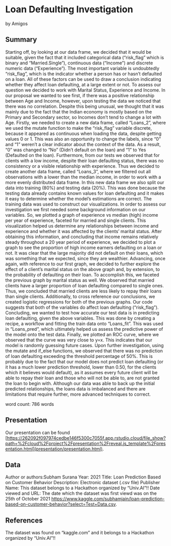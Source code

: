 Loan Defaulting Investigation
================
by Amigos

## Summary

Starting off, by looking at our data frame, we decided that it would be
suitable, given the fact that it included categorical data (“risk_flag”
which is binary and “Married.Single”), continuous data (“Income”) and
discrete numeric data (“Experience”). The most important variable is
undoubtedly “risk_flag”, which is the indicator whether a person has or
hasn’t defaulted on a loan. All of these factors can be used to draw a
conclusion indicating whether they affect loan defaulting, at a large
extent or not. To assess our question we decided to work with Marital
Status, Experience and Income. In our proposal we wanted to see first,
if there was a positive relationship between Age and Income, however,
upon testing the data we noticed that there was no correlation. Despite
this being unusual, we thought that it was mainly due to the fact that
the Indian economy is mostly based on the Primary and Secondary sector,
so Incomes don’t tend to change a lot with Age. Firstly, we needed to
create a new data frame, called “Loans_2”, where we used the mutate
function to make the “risk_flag” variable discrete, because it appeared
as continuous when loading the data, despite getting values 0 or 1. This
was also an opportunity to change the labels, since “0” and “1” weren’t
a clear indicator about the context of the data. As a result, “0” was
changed to “No” (Didn’t default on the loan) and “1” to Yes (Defaulted
on the loan). Furthermore, from our tests we observed that for clients
with a low income, despite their loan defaulting status, there was no
consistency or a visible relationship with experience. Thus we decided
to create another data frame, called “Loans_3”, where we filtered out
all observations with a lower than the median income, in order to work
with a more evenly distributed data frame. In this new data frame we
also split our data into training (80%) and testing data (20%). This was
done because the testing data already contains known values for loan
defaulting and it makes it easy to determine whether the model’s
estimations are correct. The training data was used to construct our
visualizations. In order to assess our investigation we first needed
some background information on our variables. So, we plotted a graph of
experience vs median (high) income per year of experience, faceted for
married and single clients. This visualization helped us determine any
relationships between income and experience and whether it was affected
by the clients’ marital status. After obtaining this information, and
concluding that income remains relatively steady throughout a 20 year
period of experience, we decided to plot a graph to see the proportion
of high income earners defaulting on a loan or not. It was clear that
the large majority did not default on their loans, which was something
that we expected, since they are wealthier. Advancing, once again, with
reference to our first graph, we decided to further explore the effect
of a client’s marital status on the above graph and, by extension, to
the probability of defaulting on their loan. To accomplish this, we
faceted the previous graph by marital status as well. We observed that
married clients have a larger proportion of loan defaulting compared to
single ones. Thus, we concluded that married clients are less likely to
repay their loans than single clients. Additionally, to cross reference
our conclusions, we created logistic regressions for both of the
previous graphs. Our code suggests that both of the variables do affect
loan defaulting (“risk_flag”). Concluding, we wanted to test how
accurate our test data is in predicting loan defaulting, given the above
variables. This was done by creating a recipe, a workflow and fitting
the train data onto “Loans_fit”. This was used in “Loans_pred”, which
ultimately helped us assess the predictive power of the model onto the
test data. Finally, we plotted an ROC curve, where we observed that the
curve was very close to y=x. This indicates that our model is randomly
guessing future cases. Upon further investigation, using the mutate and
if_else functions, we observed that there was no prediction of loan
defaulting exceeding the threshold percentage of 50%. This is probably
due to the fact that our model does not predict loan defaulting (or it
has a much lower prediction threshold, lower than 0.50, for the clients
which it believes would default), as it assumes every future client will
be able to repay their loan and those who will not be able to, are not
granted the loan to begin with. Although our data was able to back up
the initial predicted relationships, the loans data is imbalanced and
there are limitations that require further, more advanced techniques to
correct.

word count: 786 words

## Presentation

Our presentation can be found
[https://262092f097974cedbe146f5300c7055f.app.rstudio.cloud/file_show?path=%2Fcloud%2Fproject%2Fpresentation%2Freveal.js_template%2Fpresentation.html](presentation/presentation.html).

## Data

Author or authors:Subham Surana Year: 2021 Title: Loan Prediction Based
on Customer Behavior Description: Electronic dataset (.csv file)
Publisher Name: This dataset belongs to a Hackathon organized by
“Univ.AI”!! Date viewed and URL: The date which the dataset was first
viewd was on the 25th of October 2021
<https://www.kaggle.com/subhamjain/loan-prediction-based-on-customer-behavior?select=Test+Data.csv>.

## References

The dataset was found on “kaggle.com” and it belongs to a Hackathon
organized by “Univ.AI”!!
